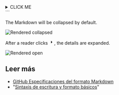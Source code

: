 <details><summary>CLICK ME</summary>
<p>

#### We can hide anything, even code!

    ```ruby
      puts "Hello World"
    ```

</details> ```</p>

The Markdown will be collapsed by default.

![Rendered collapsed](/assets/images/help/writing/collapsed-section-view.png)

After a reader clicks <svg version="1.1" width="16" height="16" viewBox="0 0 16 16" class="octicon octicon-triangle-right" aria-label="The right triange icon" role="img"><path d="M6.427 4.427l3.396 3.396a.25.25 0 010 .354l-3.396 3.396A.25.25 0 016 11.396V4.604a.25.25 0 01.427-.177z"></path></svg>, the details are expanded.

![Rendered open](/assets/images/help/writing/open-collapsed-section.png)

## Leer más

- [GitHub Especificaciones del formato Markdown](https://github.github.com/gfm/)
- "[Sintaxis de escritura y formato básicos](/articles/basic-writing-and-formatting-syntax)"

